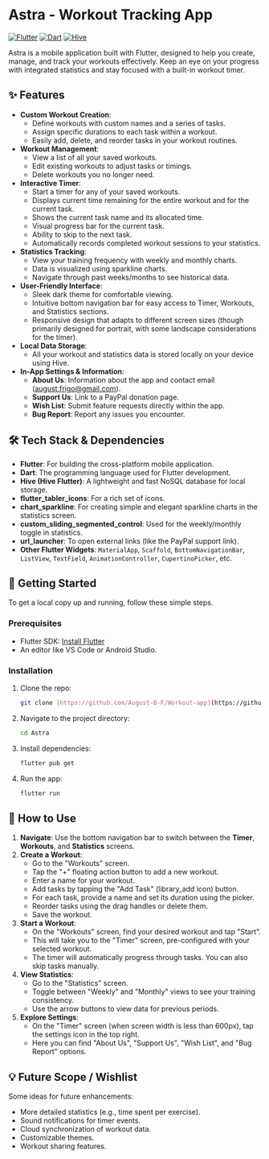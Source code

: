 # Astra - Workout Tracking App

[![Flutter](https://img.shields.io/badge/Flutter-02569B?style=for-the-badge&logo=flutter&logoColor=white)](https://flutter.dev/)
[![Dart](https://img.shields.io/badge/Dart-0175C2?style=for-the-badge&logo=dart&logoColor=white)](https://dart.dev/)
[![Hive](https://img.shields.io/badge/Hive-FFC107?style=for-the-badge&logo=hive&logoColor=black)](https://pub.dev/packages/hive)

Astra is a mobile application built with Flutter, designed to help you create, manage, and track your workouts effectively. Keep an eye on your progress with integrated statistics and stay focused with a built-in workout timer.

## ✨ Features

* **Custom Workout Creation**:
    * Define workouts with custom names and a series of tasks.
    * Assign specific durations to each task within a workout.
    * Easily add, delete, and reorder tasks in your workout routines.
* **Workout Management**:
    * View a list of all your saved workouts.
    * Edit existing workouts to adjust tasks or timings.
    * Delete workouts you no longer need.
* **Interactive Timer**:
    * Start a timer for any of your saved workouts.
    * Displays current time remaining for the entire workout and for the current task.
    * Shows the current task name and its allocated time.
    * Visual progress bar for the current task.
    * Ability to skip to the next task.
    * Automatically records completed workout sessions to your statistics.
* **Statistics Tracking**:
    * View your training frequency with weekly and monthly charts.
    * Data is visualized using sparkline charts.
    * Navigate through past weeks/months to see historical data.
* **User-Friendly Interface**:
    * Sleek dark theme for comfortable viewing.
    * Intuitive bottom navigation bar for easy access to Timer, Workouts, and Statistics sections.
    * Responsive design that adapts to different screen sizes (though primarily designed for portrait, with some landscape considerations for the timer).
* **Local Data Storage**:
    * All your workout and statistics data is stored locally on your device using Hive.
* **In-App Settings & Information**:
    * **About Us**: Information about the app and contact email (august.frigo@gmail.com).
    * **Support Us**: Link to a PayPal donation page.
    * **Wish List**: Submit feature requests directly within the app.
    * **Bug Report**: Report any issues you encounter.

## 🛠️ Tech Stack & Dependencies

* **Flutter**: For building the cross-platform mobile application.
* **Dart**: The programming language used for Flutter development.
* **Hive (Hive Flutter)**: A lightweight and fast NoSQL database for local storage.
* **flutter_tabler_icons**: For a rich set of icons.
* **chart_sparkline**: For creating simple and elegant sparkline charts in the statistics screen.
* **custom_sliding_segmented_control**: Used for the weekly/monthly toggle in statistics.
* **url_launcher**: To open external links (like the PayPal support link).
* **Other Flutter Widgets**: `MaterialApp`, `Scaffold`, `BottomNavigationBar`, `ListView`, `TextField`, `AnimationController`, `CupertinoPicker`, etc.

## 🚀 Getting Started

To get a local copy up and running, follow these simple steps.

### Prerequisites

* Flutter SDK: [Install Flutter](https://flutter.dev/docs/get-started/install)
* An editor like VS Code or Android Studio.

### Installation

1.  Clone the repo:
    ```sh
    git clone [https://github.com/August-B-F/Workout-app](https://github.com/August-B-F/Workout-app)
    ```
2.  Navigate to the project directory:
    ```sh
    cd Astra
    ```
3.  Install dependencies:
    ```sh
    flutter pub get
    ```
4.  Run the app:
    ```sh
    flutter run
    ```

## 📖 How to Use

1.  **Navigate**: Use the bottom navigation bar to switch between the **Timer**, **Workouts**, and **Statistics** screens.
2.  **Create a Workout**:
    * Go to the "Workouts" screen.
    * Tap the "+" floating action button to add a new workout.
    * Enter a name for your workout.
    * Add tasks by tapping the "Add Task" (library_add icon) button.
    * For each task, provide a name and set its duration using the picker.
    * Reorder tasks using the drag handles or delete them.
    * Save the workout.
3.  **Start a Workout**:
    * On the "Workouts" screen, find your desired workout and tap "Start".
    * This will take you to the "Timer" screen, pre-configured with your selected workout.
    * The timer will automatically progress through tasks. You can also skip tasks manually.
4.  **View Statistics**:
    * Go to the "Statistics" screen.
    * Toggle between "Weekly" and "Monthly" views to see your training consistency.
    * Use the arrow buttons to view data for previous periods.
5.  **Explore Settings**:
    * On the "Timer" screen (when screen width is less than 600px), tap the settings icon in the top right.
    * Here you can find "About Us", "Support Us", "Wish List", and "Bug Report" options.

## 💡 Future Scope / Wishlist

Some ideas for future enhancements:
* More detailed statistics (e.g., time spent per exercise).
* Sound notifications for timer events.
* Cloud synchronization of workout data.
* Customizable themes.
* Workout sharing features.